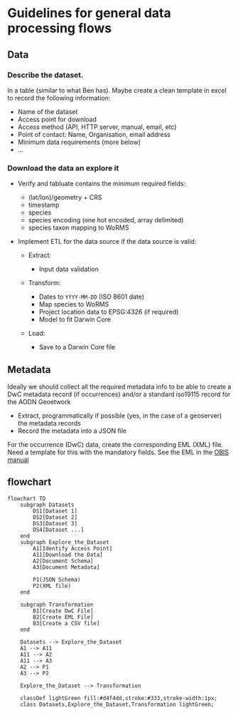 # Guidelines for general data processing flows

## Data 

### Describe the dataset.  

In a table (similar to what Ben has). Maybe create a clean template in excel to record the following information:

- Name of the dataset  
- Access point for download   
- Access method (API, HTTP server, manual, email, etc)   
- Point of contact: Name, Organisation, email address
- Minimum data requirements (more below)
- ...


### Download the data an explore it 

- Verify and tabluate contains the minimum required fields:
    - (lat/lon)/geometry + CRS
    - timestamp
    - species
    - species encoding (one hot encoded, array delimited)
    - species taxon mapping to WoRMS
 
- Implement ETL for the data source if the data source is valid:

    - Extract:
        - Input data validation
          
    - Transform:
        - Dates to `YYYY-MM-DD` (ISO 8601 date)
        - Map species to WoRMS
        - Project location data to EPSG:4326 (if required)
        - Model to fit Darwin Core
     
    - Load:
        - Save to a Darwin Core file

## Metadata 

Ideally we should collect all the required metadata info to be able to create a DwC metadata record (if occurrences) and/or a standard iso19115 record for the AODN Geoetwork 

- Extract, programmatically if possible (yes, in the case of a geoserver) the metadata records  
- Record the metadata into  a JSON file  

For the occurrence (DwC) data, create the corresponding EML (XML) file. Need a template for this with the mandatory fields. See the EML in the [OBIS manual](https://manual.obis.org/eml)

## flowchart

```mermaid
flowchart TD
    subgraph Datasets
        DS1[Dataset 1]
        DS2[Dataset 2]
        DS3[Dataset 3]
        DS4[Dataset ...]
    end
    subgraph Explore_the_Dataset
        A1[Identify Access Point]
        A11[Download the Data]
        A2[Document Schema]
        A3[Document Metadata]

        P1(JSON Schema)
        P2(XML file)
    end

    subgraph Transformation
        B1[Create DwC File]
        B2[Create EML File]
        B3[Create a CSV file]
    end
    
    Datasets --> Explore_the_Dataset
    A1 --> A11
    A11 --> A2
    A11 --> A3
    A2 --> P1
    A3 --> P2

    Explore_the_Dataset --> Transformation

    classDef lightGreen fill:#d4f4dd,stroke:#333,stroke-width:1px;
    class Datasets,Explore_the_Dataset,Transformation lightGreen;

    
```
